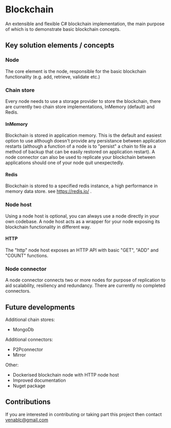 # Blockchain

An extensible and flexible C# blockchain implementation, the main purpose of which is to demonstrate basic blockchain concepts.

## Key solution elements / concepts

### Node
The core element is the node, responsible for the basic blockchain functionality (e.g. add, retrieve, validate etc.)

### Chain store
Every node needs to use a storage provider to store the blockchain, there are currently two chain store implementations, InMemory (default) and Redis.
#### InMemory
Blockchain is stored in application memory. This is the default and easiest option to use although doesn't provide any persistance between application restarts (although a function of a node is to "persist" a chain to file as a method of backup that can be easily restored on application restart). A node connector can also be used to replicate your blockchain between applications should one of your node quit unexpectedly.
#### Redis
Blockchain is stored to a specified redis instance, a high performance in memory data store. see https://redis.io/ .

### Node host
Using a node host is optional, you can always use a node directly in your own codebase. A node host acts as a wrapper for your node exposing its blockchain functionality in different way. 
#### HTTP
The "http" node host exposes an HTTP API with basic "GET", "ADD" and "COUNT" functions.

### Node connector
A node connector connects two or more nodes for purpose of replication to aid scalability, resiliency and redundancy. There are currently no completed connectors.

## Future developments
Additional chain stores:
* MongoDb

Additional connectors:
* P2Pconnector
* Mirror

Other:
* Dockerised blockchain node with HTTP node host
* Improved documentation
* Nuget package


## Contributions
If you are interested in contributing or taking part this project then contact venablc@gmail.com
